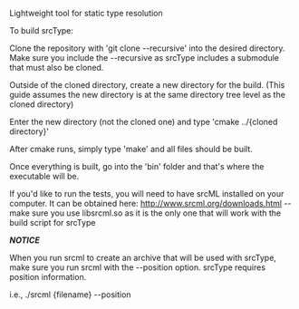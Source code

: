 Lightweight tool for static type resolution

To build srcType:

Clone the repository with 'git clone --recursive' into the desired directory. Make sure you include the --recursive as srcType includes a submodule that must also be cloned.

Outside of the cloned directory, create a new directory for the build. (This guide assumes the new directory is at the same directory tree level as the cloned directory)

Enter the new directory (not the cloned one) and type 'cmake ../{cloned directory}'

After cmake runs, simply type 'make' and all files should be built.

Once everything is built, go into the 'bin' folder and that's where the executable will be.

If you'd like to run the tests, you will need to have srcML installed on your computer. It can be obtained here: http://www.srcml.org/downloads.html -- make sure you use libsrcml.so as it is the only one that will work with the build script for srcType

***NOTICE***

When you run srcml to create an archive that will be used with srcType, make sure you run srcml with the --position option.  srcType requires position information.

i.e., ./srcml {filename} --position
